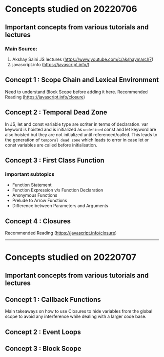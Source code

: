 # Concepts studied on 20220706
## Important concepts from various tutorials and lectures

### Main Source:
1. Akshay Saini JS lectures (https://www.youtube.com/c/akshaymarch7)
2. javascript.info (https://javascript.info/)

## Concept 1 : Scope Chain and Lexical Environment

Need to understand Block Scope before adding it here.
Recommended Reading (https://javascript.info/closure)

## Concept 2 : Temporal Dead Zone

In JS, let and const variable type are scriter in terms of declaration.
var keyword is hoisted and is initialized as `undefined`
const and let keyword are also hoisted but they are not initialized until referenced/called. This leads to the 
generation of `temporal dead zone` which leads to error in case let or const variables are called before initialisation.

## Concept 3 : First Class Function
### important subtopics
* Function Statement
* Function Expression v/s Function Declaration
* Anonymous Functions
* Prelude to Arrow Functions
* Difference between Parameters and Arguments

## Concept 4 : Closures

Recommended Reading (https://javascript.info/closure)

---

# Concepts studied on 20220707
## Important concepts from various tutorials and lectures

## Concept 1 : Callback Functions

Main takeaways on how to use Closures to hide variables from the global scope to avoid any interference while dealing with a larger code base.

## Concept 2 : Event Loops

## Concept 3 : Block Scope